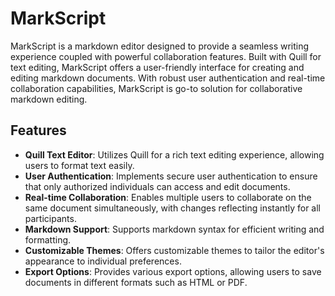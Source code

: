 # MarkScript

MarkScript is a markdown editor designed to provide a seamless writing experience coupled with powerful collaboration features. Built with Quill for text editing, MarkScript offers a user-friendly interface for creating and editing markdown documents. With robust user authentication and real-time collaboration capabilities, MarkScript is go-to solution for collaborative markdown editing.

## Features

- **Quill Text Editor**: Utilizes Quill for a rich text editing experience, allowing users to format text easily.
- **User Authentication**: Implements secure user authentication to ensure that only authorized individuals can access and edit documents.
- **Real-time Collaboration**: Enables multiple users to collaborate on the same document simultaneously, with changes reflecting instantly for all participants.
- **Markdown Support**: Supports markdown syntax for efficient writing and formatting.
- **Customizable Themes**: Offers customizable themes to tailor the editor's appearance to individual preferences.
- **Export Options**: Provides various export options, allowing users to save documents in different formats such as HTML or PDF.

